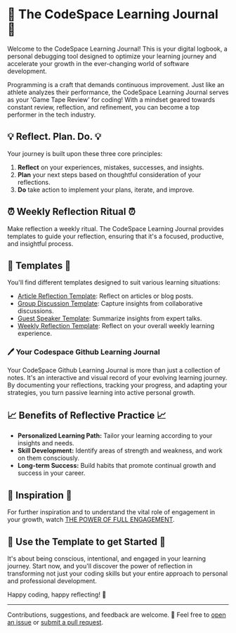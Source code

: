 # 🚀 The CodeSpace Learning Journal 🚀

Welcome to the CodeSpace Learning Journal! This is your digital logbook, a personal debugging tool designed to optimize your learning journey and accelerate your growth in the ever-changing world of software development.

Programming is a craft that demands continuous improvement. Just like an athlete analyzes their performance, the CodeSpace Learning Journal serves as your 'Game Tape Review' for coding! With a mindset geared towards constant review, reflection, and refinement, you can become a top performer in the tech industry.

## 💡 Reflect. Plan. Do. 💡

Your journey is built upon these three core principles:

1. **Reflect** on your experiences, mistakes, successes, and insights.
2. **Plan** your next steps based on thoughtful consideration of your reflections.
3. **Do** take action to implement your plans, iterate, and improve.

## ⏰ Weekly Reflection Ritual ⏰

Make reflection a weekly ritual. The CodeSpace Learning Journal provides templates to guide your reflection, ensuring that it's a focused, productive, and insightful process.

## 📃 Templates 📃

You'll find different templates designed to suit various learning situations:
- [Article Reflection Template](https://github.com/CodeSpace-Edu/codespace-learning-journal/blob/main/00-templates-%F0%9F%93%84/article-reflection-template.md): Reflect on articles or blog posts.
- [Group Discussion Template](https://github.com/CodeSpace-Edu/codespace-learning-journal/blob/main/00-templates-%F0%9F%93%84/group-discussion-template.md): Capture insights from collaborative discussions.
- [Guest Speaker Template](https://github.com/CodeSpace-Edu/codespace-learning-journal/blob/main/00-templates-%F0%9F%93%84/guest-speaker-template.md): Summarize insights from expert talks.
- [Weekly Reflection Template](https://github.com/CodeSpace-Edu/codespace-learning-journal/blob/main/00-templates-%F0%9F%93%84/weekly-reflection-template.md): Reflect on your overall weekly learning experience.

### 🖊 Your Codespace Github Learning Journal

Your CodeSpace Github Learning Journal is more than just a collection of notes. It's an interactive and visual record of your evolving learning journey. By documenting your reflections, tracking your progress, and adapting your strategies, you turn passive learning into active personal growth.

## 📈 Benefits of Reflective Practice 📈

- **Personalized Learning Path:** Tailor your learning according to your insights and needs.
- **Skill Development:** Identify areas of strength and weakness, and work on them consciously.
- **Long-term Success:** Build habits that promote continual growth and success in your career.

## 🎥 Inspiration 🎥

For further inspiration and to understand the vital role of engagement in your growth, watch [THE POWER OF FULL ENGAGEMENT](https://www.youtube.com/watch?v=QRjqGWLLgUY).

## 🚀 Use the Template to get Started 🚀
It's about being conscious, intentional, and engaged in your learning journey. Start now, and you'll discover the power of reflection in transforming not just your coding skills but your entire approach to personal and professional development.

Happy coding, happy reflecting! 🎉

---

Contributions, suggestions, and feedback are welcome. 🚀 Feel free to [open an issue](https://github.com/username/projectname/issues) or [submit a pull request](https://github.com/jesscancode/codespace-learning-journal/pulls).
